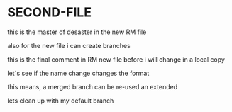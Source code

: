 # SECOND-FILE

this is the master of desaster in the new RM file

also for the new file i can create branches 

this is the final comment in RM new file before i will change in a local copy

let´s see if the name change changes the format

this means, a merged branch can be re-used an extended

lets clean up with my default branch
